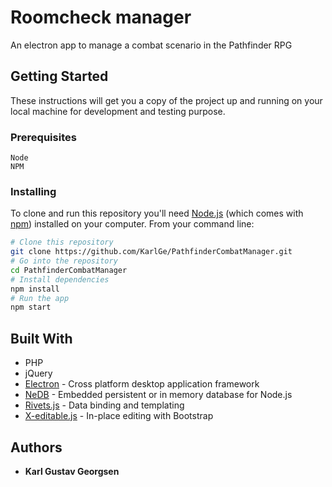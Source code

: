 # Roomcheck manager

An electron app to manage a combat scenario in the Pathfinder RPG

## Getting Started

These instructions will get you a copy of the project up and running on your local machine for development and testing purpose.

### Prerequisites

```
Node
NPM
```

### Installing

To clone and run this repository you'll need [Node.js](https://nodejs.org/en/download/) (which comes with [npm](http://npmjs.com)) installed on your computer. From your command line:

```bash
# Clone this repository
git clone https://github.com/KarlGe/PathfinderCombatManager.git
# Go into the repository
cd PathfinderCombatManager
# Install dependencies
npm install
# Run the app
npm start
```

## Built With

* PHP
* jQuery
* [Electron](https://electronjs.org/) - Cross platform desktop application framework
* [NeDB](https://github.com/louischatriot/nedb) - Embedded persistent or in memory database for Node.js
* [Rivets.js](http://rivetsjs.com/) - Data binding and templating
* [X-editable.js](https://vitalets.github.io/x-editable/) - In-place editing with Bootstrap

## Authors

* **Karl Gustav Georgsen** 
